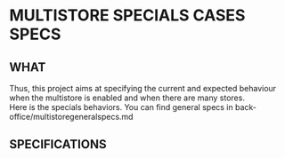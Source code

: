# MULTISTORE SPECIALS CASES SPECS

## WHAT

Thus, this project aims at specifying the current and expected behaviour when the multistore is enabled and when there are many stores.<br/>
Here is the specials behaviors. You can find general specs in back-office/multistoregeneralspecs.md

## SPECIFICATIONS
